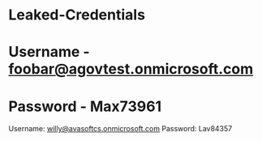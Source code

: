 # Leaked-Credentials
# Username - foobar@agovtest.onmicrosoft.com
# Password - Max73961

Username: willy@avasoftcs.onmicrosoft.com
Password: Lav84357
